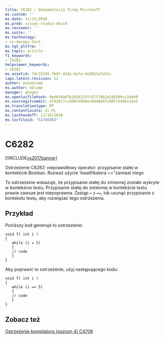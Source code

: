 ```yaml
---
title: C6282 | Dokumentacja firmy Microsoft
ms.custom: ''
ms.date: 11/15/2016
ms.prod: visual-studio-dev14
ms.reviewer: ''
ms.suite: ''
ms.technology:
- vs-devops-test
ms.tgt_pltfrm: ''
ms.topic: article
f1_keywords:
- C6282
helpviewer_keywords:
- C6282
ms.assetid: 7dc153d5-fb9f-424a-8afa-4e2661efa51c
caps.latest.revision: 12
author: mikeblome
ms.author: mblome
manager: ghogen
ms.openlocfilehash: 9ed8fda67b2430233fc8777402a2dd599cc2e049
ms.sourcegitcommit: af428c7ccd007e668ec0dd8697c88fc5d8bca1e2
ms.translationtype: MT
ms.contentlocale: pl-PL
ms.lasthandoff: 11/16/2018
ms.locfileid: "51745563"
---
```

# <a name="c6282"></a>C6282
[!INCLUDE[vs2017banner](../includes/vs2017banner.md)]

Ostrzeżenie C6282: nieprawidłowy operator: przypisanie stałej w kontekście Boolean. Rozważ użycie 'kwalifikatora =="zamiast niego  
  
 To ostrzeżenie wskazuje, że przypisanie stałej do zmiennej zostało wykryte w kontekście testu. Przypisanie stałej do zmiennej w kontekście testu prawie zawsze jest niepoprawna. Zastąp `=` z `==`, lub usunąć przypisanie z kontekstu testu, aby rozwiązać tego ostrzeżenia.  
  
## <a name="example"></a>Przykład  
 Poniższy kod generuje to ostrzeżenie:  
  
```  
void f( int i )  
{  
   while (i = 5)  
   {  
   // code    
   }  
}  
```  
  
 Aby poprawić to ostrzeżenie, użyj następującego kodu:  
  
```  
void f( int i )  
{  
   while (i == 5)  
   {  
   // code    
   }  
}  
```  
  
## <a name="see-also"></a>Zobacz też  
 [Ostrzeżenie kompilatora (poziom 4) C4706](http://msdn.microsoft.com/library/89cd3f4f-812c-4a4b-9426-65a5a6d1b99c)



